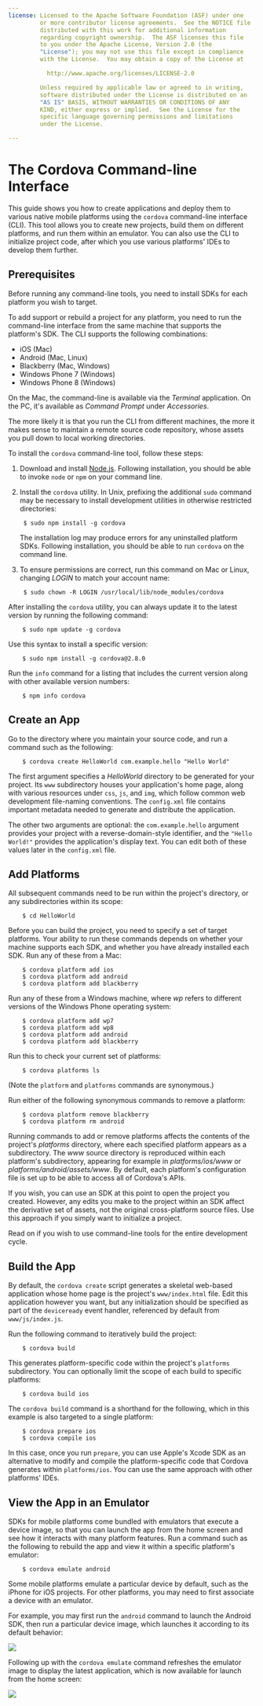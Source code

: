 ```yaml
---
license: Licensed to the Apache Software Foundation (ASF) under one
         or more contributor license agreements.  See the NOTICE file
         distributed with this work for additional information
         regarding copyright ownership.  The ASF licenses this file
         to you under the Apache License, Version 2.0 (the
         "License"); you may not use this file except in compliance
         with the License.  You may obtain a copy of the License at

           http://www.apache.org/licenses/LICENSE-2.0

         Unless required by applicable law or agreed to in writing,
         software distributed under the License is distributed on an
         "AS IS" BASIS, WITHOUT WARRANTIES OR CONDITIONS OF ANY
         KIND, either express or implied.  See the License for the
         specific language governing permissions and limitations
         under the License.

---
```


# The Cordova Command-line Interface

This guide shows you how to create applications and deploy them to
various native mobile platforms using the `cordova` command-line
interface (CLI). This tool allows you to create new projects, build
them on different platforms, and run them within an emulator. You can
also use the CLI to initialize project code, after which you use
various platforms' IDEs to develop them further.

## Prerequisites

Before running any command-line tools, you need to install SDKs for
each platform you wish to target.
<!-- XREF
(See Installing Platform SDKs for more details.)
XREF -->

To add support or rebuild a project for any platform, you need to run
the command-line interface from the same machine that supports the
platform's SDK. The CLI supports the following combinations:

* iOS             (Mac)
* Android         (Mac, Linux)
* Blackberry      (Mac, Windows)
* Windows Phone 7 (Windows)
* Windows Phone 8 (Windows)

On the Mac, the command-line is available via the _Terminal_
application. On the PC, it's available as _Command Prompt_ under
_Accessories_.

The more likely it is that you run the CLI from different machines,
the more it makes sense to maintain a remote source code repository,
whose assets you pull down to local working directories.

To install the `cordova` command-line tool, follow these steps:

1. Download and install [Node.js](http://nodejs.org/). Following
   installation, you should be able to invoke `node` or `npm` on your
   command line.

1. Install the `cordova` utility. In Unix, prefixing the additional
   `sudo` command may be necessary to install development utilities in
   otherwise restricted directories:

        $ sudo npm install -g cordova

   The installation log may produce errors for any uninstalled
   platform SDKs.  Following installation, you should be able to run
   `cordova` on the command line.

1. To ensure permissions are correct, run this command on Mac or
   Linux, changing _LOGIN_ to match your account name:

        $ sudo chown -R LOGIN /usr/local/lib/node_modules/cordova

After installing the `cordova` utility, you can always update it to
the latest version by running the following command:

        $ sudo npm update -g cordova

Use this syntax to install a specific version:

        $ sudo npm install -g cordova@2.8.0

Run the `info` command for a listing that includes the current version
along with other available version numbers:

        $ npm info cordova

## Create an App

Go to the directory where you maintain your source code, and run a
command such as the following:

        $ cordova create HelloWorld com.example.hello "Hello World"

The first argument specifies a _HelloWorld_ directory to be generated
for your project. Its `www` subdirectory houses your application's
home page, along with various resources under `css`, `js`, and `img`,
which follow common web development file-naming conventions. The
`config.xml` file contains important metadata needed to generate and
distribute the application.

The other two arguments are optional: the `com.example.hello` argument
provides your project with a reverse-domain-style identifier, and the
`"Hello World!"` provides the application's display text. You can edit
both of these values later in the `config.xml` file.

## Add Platforms

All subsequent commands need to be run within the project's directory,
or any subdirectories within its scope:

        $ cd HelloWorld

Before you can build the project, you need to specify a set of target
platforms. Your ability to run these commands depends on whether your
machine supports each SDK, and whether you have already installed each
SDK.  Run any of these from a Mac:

        $ cordova platform add ios
        $ cordova platform add android
        $ cordova platform add blackberry

Run any of these from a Windows machine, where _wp_ refers to
different versions of the Windows Phone operating system:

        $ cordova platform add wp7
        $ cordova platform add wp8
        $ cordova platform add android
        $ cordova platform add blackberry

Run this to check your current set of platforms:

        $ cordova platforms ls

(Note the `platform` and `platforms` commands are synonymous.)

Run either of the following synonymous commands to remove a platform:

        $ cordova platform remove blackberry
        $ cordova platform rm android

Running commands to add or remove platforms affects the contents of
the project's _platforms_ directory, where each specified platform
appears as a subdirectory. The _www_ source directory is reproduced
within each platform's subdirectory, appearing for example in
_platforms/ios/www_ or _platforms/android/assets/www_.  By default,
each platform's configuration file is set up to be able to access all
of Cordova's APIs.

If you wish, you can use an SDK at this point to open the project you
created. However, any edits you make to the project within an SDK
affect the derivative set of assets, not the original cross-platform
source files. Use this approach if you simply want to initialize a
project.
<!-- XREF
(See the Platform Development Guide for information on how to develop applications within each SDK.)
XREF -->
Read on if you wish to use command-line tools for the entire
development cycle.

## Build the App

By default, the `cordova create` script generates a skeletal web-based
application whose home page is the project's `www/index.html` file.
Edit this application however you want, but any initialization should
be specified as part of the `deviceready` event handler, referenced by
default from `www/js/index.js`.
<!-- XREF
(See API and Configuration Guide for details.)
XREF -->

Run the following command to iteratively build the project:

        $ cordova build

This generates platform-specific code within the project's `platforms`
subdirectory.  You can optionally limit the scope of each build to
specific platforms:

        $ cordova build ios

The `cordova build` command is a shorthand for the following, which in
this example is also targeted to a single platform:

        $ cordova prepare ios
        $ cordova compile ios

In this case, once you run `prepare`, you can use Apple's Xcode SDK as
an alternative to modify and compile the platform-specific code that
Cordova generates within `platforms/ios`. You can use the same
approach with other platforms' IDEs.

<!-- NOTE: assume `ripple` command will be removed, along with `serve`

## View the App in a Browser

Since the application uses web-based components, you can often use a
standard web browser to preview them directly from the source _www_
directory.  The `ripple` command previews the application within a
browser-based emulation environment, in this case mimicking how it
would appear on an iPhone:

        $ cordova ripple ios

![](./scr_ripple.png)

The _ripple_ emulator provides an outer skin that demonstrates how
applications work with many device-level features. For example, you
can simulate changes in location, changes to orientation, and other
accelerometer-driven shaking gestures. Other platform features, such
as access to the camera or user contacts, can often be tested on the
SDK's device emulator, or else on the device itself.
(See View the App in an Emulator, below.)

The default application Cordova provides demonstrates a handler for
the custom `deviceready` event, which ordinarily fires once Cordova
establishes contact with device-level APIs, at which point an
application can start running. Within the ripple emulator, you must
fire the event manually:

![](./scr_ripple_event.png)

As part of its initialization phase, The application displays a new
log message:

![](./scr_ripple_ready.png)

Specifying a platform, such as `ios` or `android`, makes the
application run under `ripple` with a user agent string and screen
size for a particular device.  You also have the option to modify the
__Devices__ tab at the top left to change the target device.  For
example, here is how an application would appear on an iPad that's
tipped to its side:

![](./scr_ripple_ipad.png)

The `ripple` command is appropriate if your application responds to
location, orientation, and varying network conditions, or else if it
doesn't interact with any of the Cordova APIs at all. The following
section shows how to run the app in a full platform emulator, which
may allow access to other device features. Otherwise see Run the App
on the Device, below.

-->

## View the App in an Emulator

SDKs for mobile platforms come bundled with emulators that execute a
device image, so that you can launch the app from the home screen and
see how it interacts with many platform features.  Run a command such
as the following to rebuild the app and view it within a specific
platform's emulator:

        $ cordova emulate android

Some mobile platforms emulate a particular device by default, such as
the iPhone for iOS projects. For other platforms, you may need to
first associate a device with an emulator.
<!-- XREF
(See Installing Platform SDKs for details.)
XREF -->
For example, you may first run the `android` command to launch the
Android SDK, then run a particular device image, which launches it
according to its default behavior:

![](cli/android_emulate_init.png)

Following up with the `cordova emulate` command refreshes the emulator
image to display the latest application, which is now available for
launch from the home screen:

![](cli/android_emulate_install.png)

<!--

## Run the App on the Device

## Add a Plug-in

plugin(s) [add|remove|ls [path]] ..... adds or removes a
         plugin (from the specified path), or lists all
         currently-added plugins

-->
